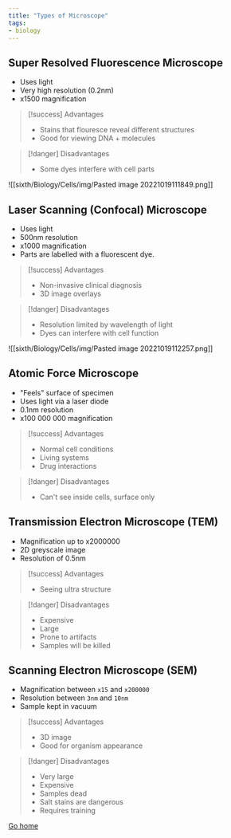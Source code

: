 ```yaml
---
title: "Types of Microscope"
tags:
- biology
---
```


## Super Resolved Fluorescence Microscope

- Uses light
- Very high resolution (0.2nm)
- x1500 magnification

> [!success] Advantages
>
> - Stains that flouresce reveal different structures
> - Good for viewing DNA + molecules


> [!danger] Disadvantages
>
> - Some dyes interfere with cell parts

![[sixth/Biology/Cells/img/Pasted image 20221019111849.png]]

## Laser Scanning (Confocal) Microscope
- Uses light
- 500nm resolution
- x1000 magnification
- Parts are labelled with a fluorescent dye.

> [!success] Advantages
>
> - Non-invasive clinical diagnosis
> - 3D image overlays

> [!danger] Disadvantages
>
> - Resolution limited by wavelength of light
> - Dyes can interfere with cell function

![[sixth/Biology/Cells/img/Pasted image 20221019112257.png]]


## Atomic Force Microscope
- "Feels" surface of specimen
- Uses light via a laser diode
- 0.1nm resolution
- x100 000 000 magnification

> [!success] Advantages
>
> - Normal cell conditions
> - Living systems
> - Drug interactions

> [!danger] Disadvantages
>
> - Can't see inside cells, surface only

## Transmission Electron Microscope (TEM)
- Magnification up to x2000000
- 2D greyscale image
- Resolution of 0.5nm

> [!success] Advantages
>
> - Seeing ultra structure

> [!danger] Disadvantages
>
> - Expensive
> - Large
> - Prone to artifacts
> - Samples will be killed

## Scanning Electron Microscope (SEM)
- Magnification between `x15` and `x200000`
- Resolution between `3nm` and `10nm`
- Sample kept in vacuum

> [!success] Advantages
>
> - 3D image 
> - Good for organism appearance


> [!danger] Disadvantages
>
> - Very large
> - Expensive
> - Samples dead
> - Salt stains are dangerous
> - Requires training




[Go home](/)